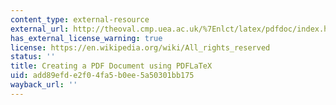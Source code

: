 ```yaml
---
content_type: external-resource
external_url: http://theoval.cmp.uea.ac.uk/%7Enlct/latex/pdfdoc/index.html
has_external_license_warning: true
license: https://en.wikipedia.org/wiki/All_rights_reserved
status: ''
title: Creating a PDF Document using PDFLaTeX
uid: add89efd-e2f0-4fa5-b0ee-5a50301bb175
wayback_url: ''
---
```

